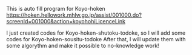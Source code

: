 This is auto fill program for Koyo-hoken
https://hoken.hellowork.mhlw.go.jp/assist/001000.do?screenId=001000&action=koyohohiLicenceLink

I just created codes for Koyo-hoken-shutoku-todoke, so I will add some codes for Koyo-hoken-sousitu-todoke
After that, I will update them with some algorythm and make it possible to no-knowledge work!
